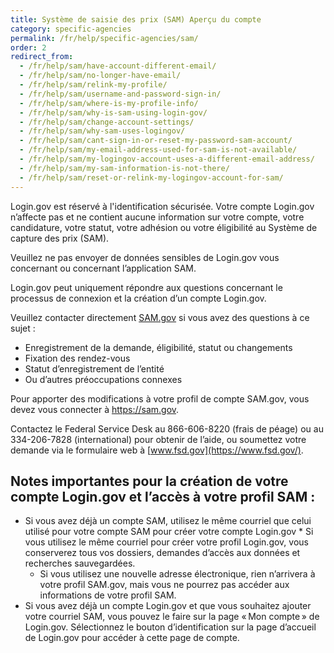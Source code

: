 ```yaml
---
title: Système de saisie des prix (SAM) Aperçu du compte
category: specific-agencies
permalink: /fr/help/specific-agencies/sam/
order: 2
redirect_from:
  - /fr/help/sam/have-account-different-email/
  - /fr/help/sam/no-longer-have-email/
  - /fr/help/sam/relink-my-profile/
  - /fr/help/sam/username-and-password-sign-in/
  - /fr/help/sam/where-is-my-profile-info/
  - /fr/help/sam/why-is-sam-using-login-gov/
  - /fr/help/sam/change-account-settings/
  - /fr/help/sam/why-sam-uses-logingov/
  - /fr/help/sam/cant-sign-in-or-reset-my-password-sam-account/
  - /fr/help/sam/my-email-address-used-for-sam-is-not-available/
  - /fr/help/sam/my-logingov-account-uses-a-different-email-address/
  - /fr/help/sam/my-sam-information-is-not-there/
  - /fr/help/sam/reset-or-relink-my-logingov-account-for-sam/
---
```


Login.gov est réservé à l'identification sécurisée. Votre compte Login.gov n’affecte pas et ne contient aucune information sur votre compte, votre candidature, votre statut, votre adhésion ou votre éligibilité au Système de capture des prix (SAM).

Veuillez ne pas envoyer de données sensibles de Login.gov vous concernant ou concernant l’application SAM.

Login.gov peut uniquement répondre aux questions concernant le processus de connexion et la création d’un compte Login.gov.

Veuillez contacter directement [SAM.gov](https://sam.gov/) si vous avez des questions à ce sujet :
* Enregistrement de la demande, éligibilité, statut ou changements
* Fixation des rendez-vous
* Statut d’enregistrement de l’entité
* Ou d’autres préoccupations connexes

Pour apporter des modifications à votre profil de compte SAM.gov, vous devez vous connecter à <https://sam.gov>.

Contactez le Federal Service Desk au 866-606-8220 (frais de péage) ou au 334-206-7828 (international) pour obtenir de l’aide, ou soumettez votre demande via le formulaire web à [www.fsd.gov](https://www.fsd.gov/).

## Notes importantes pour la création de votre compte Login.gov et l’accès à votre profil SAM :
* Si vous avez déjà un compte SAM, utilisez le même courriel que celui utilisé pour votre compte SAM pour créer votre compte Login.gov     * Si vous utilisez le même courriel pour créer votre profil Login.gov, vous conserverez tous vos dossiers, demandes d’accès aux données et recherches sauvegardées.
    * Si vous utilisez une nouvelle adresse électronique, rien n’arrivera à votre profil SAM.gov, mais vous ne pourrez pas accéder aux informations de votre profil SAM.
* Si vous avez déjà un compte Login.gov et que vous souhaitez ajouter votre courriel SAM, vous pouvez le faire sur la page « Mon compte » de Login.gov. Sélectionnez le bouton d’identification sur la page d’accueil de Login.gov pour accéder à cette page de compte.

